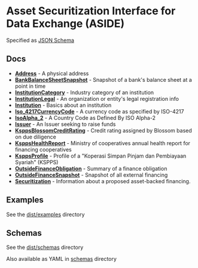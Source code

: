 # Asset Securitization Interface for Data Exchange (ASIDE)

Specified as [JSON Schema](https://json-schema.org/)

## Docs


- **[Address](docs/address.md)** - A physical address
- **[BankBalanceSheetSnapshot](docs/bank-balance-sheet-snapshot.md)** - Snapshot of a bank's balance sheet at a point in time
- **[InstitutionCategory](docs/institution-category.md)** - Industry category of an institution
- **[InstitutionLegal](docs/institution-legal.md)** - An organization or entity's legal registration info
- **[Institution](docs/institution.md)** - Basics about an institution
- **[Iso_4217CurrencyCode](docs/iso-4217-currency-code.md)** - A currency code as specified by ISO-4217
- **[IsoAlpha_2](docs/iso-alpha-2.md)** - A Country Code as Defined By ISO Alpha-2
- **[Issuer](docs/issuer.md)** - An Issuer seeking to raise funds
- **[KsppsBlossomCreditRating](docs/kspps-blossom-credit-rating.md)** - Credit rating assigned by Blossom based on due diligence
- **[KsppsHealthReport](docs/kspps-health-report.md)** - Ministry of cooperatives annual health report for financing cooperatives
- **[KsppsProfile](docs/kspps-profile.md)** - Profile of a "Koperasi Simpan Pinjam dan Pembiayaan Syariah" (KSPPS)
- **[OutsideFinanceObligation](docs/outside-finance-obligation.md)** - Summary of a finance obligation
- **[OutsideFinanceSnapshot](docs/outside-finance-snapshot.md)** - Snapshot of all external financing
- **[Securitization](docs/securitization.md)** - Information about a proposed asset-backed financing.

## Examples

See the [dist/examples](dist/examples) directory

## Schemas

See the [dist/schemas](dist/schemas) directory

Also available as YAML in [schemas](schemas) directory
